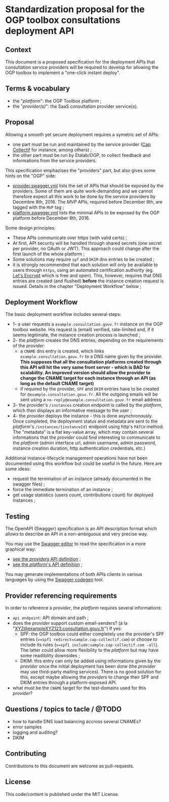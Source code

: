 # Standardization proposal for the OGP toolbox consultations deployment API

## Context

This document is a proposed specification for the deployment APIs that consultation service providers will be required to develop for allowing the OGP toolbox to implement a "one-click instant deploy".

## Terms & vocabulary

 * the "*platform*": the OGP Toolbox platform ;
 * the "*provider(s)*": the SaaS consultation provider service(s).

## Proposal

Allowing a smooth yet secure deployment requires a symetric set of APIs:

 * one part must be run and maintained by the service provider ([Cap Collectif](https://cap-collectif.com/) for instance, among others) ;
 * the other part must be run by Etalab/OGP, to collect feedback and informations from the service providers.

This specification emphazises the "providers" part, but also gives some hints on the "OGP" side:

 * [provider.swagger.yml](provider.swagger.yml) lists the set of APIs that should be exposed by the providers. Some of them are quite work-demanding and we cannot therefore expect all this work to be done by the service providers by Decembre 8th, 2016. The *MVP* APIs, required before December 8th, are tagged with the `MVP` tag ;
 * [platform.swagger.yml](platform.swagger.yml) lists the minimal APIs to be exposed by the OGP platform before December 8th, 2016.

Some design principles:

 * These APIs communicate over https (with valid certs) ;
 * At first, API security will be handled through shared secrets (one secret per provider, no OAuth or JWT). This approach could change after the first launch of the whole platform ;
 * Some solutions may require `spf` and `DKIM` dns entries to be created ;
 * it is strongly recommended that each solution will only be available to users through `https`, using an automated certification authority (eg. [Let's Encrypt](https://letsencrypt.org/) which is free and open). This, however, requires that DNS entries are created (and flushed) **before** the instance creation request is issued. Details in the chapter "Deployment Workflow" below ;

## Deployment Workflow

The basic deployment workflow includes several steps:

 * 1- a user requests a `example.consultation.gouv.fr` instance on the OGP toolbox website. His request is (email) verified, rate-limited and, if it seems legitimate, the instance creation process is launched ;
 * 2- the *platform* creates the DNS entries, depending on the requirements of the *provider*:
   * a `CNAME` dns entry is created, which links `example.consultation.gouv.fr` to a DNS name given by the provider. **This supposes that all the consultation platforms created through this API will hit the very same front server - which is BAD for scalability. An improved version should allow the provider to change the CNAME target  for each instance through an API (as long as the default CNAME target)**
   * if required by the provider, `SPF` and `DKIM` entries have to be created for `@example.consultation.gouv.fr`. All the outgoing emails will be sent using a `no-reply@example.consultation.gouv.fr` email address.
 * 3- the provider's `/instances` creation endpoint is called by the *platform*, which then displays an informative message to the user ;
 * 4- the *provider* deploys the instance - this is done asynchronously. Once completed, the deployment status and metadata are sent to the *platform*'s `/instances/{instanceId}` endpoint using http's `PATCH` method. The "metadata" is a flat key-value array, which may contain several informations that the *provider* could find interesting to communicate to the *platform* (admin interface url, admin username, admin password, instance creation duration, http authentication credentials, etc.)

Additional instance-lifecycle management operations have not been documented using this workflow but could be useful in the future. Here are some ideas:

 * request the termination of an instance (already documented in the swagger files) ;
 * force the immediate termination of an instance ;
 * get usage statistics (users count, contributions count) for deployed instances ;

## Testing

The OpenAPI (Swagger) specification is an API description format which allows to describe an API in a non-ambiguous and very precise way.

You may use the [Swagger editor](http://editor.swagger.io/) to read the specification in a more graphical way:

 * [see the *providers* API definition](http://editor.swagger.io/#/?import=https://raw.githubusercontent.com/cap-collectif/consultation-gouv-fr-deployment-api/master/provider.swagger.yml) ;
 * [see the *platform*'s API definition](http://editor.swagger.io/#/?import=https://raw.githubusercontent.com/cap-collectif/consultation-gouv-fr-deployment-api/master/platform.swagger.yml) ;

You may generate implementations of both APIs clients in various languages by using the [Swagger codegen](https://github.com/swagger-api/swagger-codegen) tool.

## Provider referencing requirements

In order to reference a *provider*, the *platform* requires several informations:

 * `api endpoint`: API domain and path ;
 * does the *provider* support custom email-senders? (à la "XYZ@exampleXYZ123.consultation.gouv.fr") If yes:
   * SPF: the OGP toolbox could either completely use the provider's SPF entries (`v=spf1 redirect=sample.cap-collectif.com`) or choose to include its rules (`v=spf1 include:sample.cap-collectif.com -all`). The latter could allow more flexibility to the *platform* but may have some readibility downsides ;
   * DKIM: this entry can only be added using informations given by the *provider* once the initial deployment has been done (the *provider* may use third-party mailing services). There is no good solution for this, except maybe allowing the *providers* to change their SPF and DKIM entries through a platform-exposed API.
 * what must be the `CNAME` target for the test-domains used for this *provider*?

## Questions / topics to tacle / @TODO

 * how to handle DNS load balancing accross several CNAMEs?
 * error samples
 * logging and auditing?
 * DKIM

## Contributing

Contributions to this document are welcome as pull-requests.

## License

This code/content is published under the MIT License.
